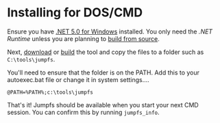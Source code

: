 # Installing for DOS/CMD

Ensure you have [.NET 5.0 for Windows](https://dotnet.microsoft.com/download/dotnet/5.0) installed.  You only need the *.NET Runtime* unless you are planning to [build from source](buildFromSource.md).

Next, [download](download.md) or [build](buildFromSource.md) the tool and copy the files to a folder such as `C:\tools\jumpfs`.    

You'll need to ensure that the folder is on the PATH.  Add this to your autoexec.bat file or change it in system settings....

```
@PATH=%PATH%;c:\tools\jumpfs
```

That's it!  Jumpfs should be available when you start your next CMD session.  You can confirm this by running `jumpfs_info`.




